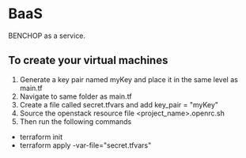 # BaaS
BENCHOP as a service.

## To create your virtual machines 
1) Generate a key pair named myKey and place it in the same level as main.tf
2) Navigate to same folder as main.tf
3) Create a file called secret.tfvars and add key_pair = "myKey"
4) Source the openstack resource file <project_name>.openrc.sh
5) Then run the following commands
- terraform init
- terraform apply -var-file="secret.tfvars"